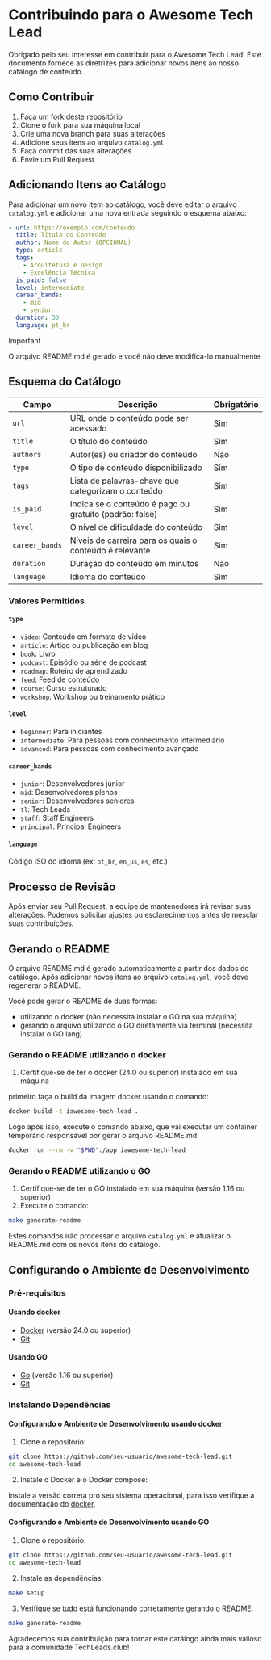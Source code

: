 # Contribuindo para o Awesome Tech Lead

Obrigado pelo seu interesse em contribuir para o Awesome Tech Lead! Este
documento fornece as diretrizes para adicionar novos itens ao nosso catálogo de
conteúdo.

## Como Contribuir

1. Faça um fork deste repositório
2. Clone o fork para sua máquina local
3. Crie uma nova branch para suas alterações
4. Adicione seus itens ao arquivo `catalog.yml`
5. Faça commit das suas alterações
6. Envie um Pull Request

## Adicionando Itens ao Catálogo

Para adicionar um novo item ao catálogo, você deve editar o arquivo
`catalog.yml` e adicionar uma nova entrada seguindo o esquema abaixo:

```yaml
- url: https://exemplo.com/conteudo
  title: Título do Conteúdo
  author: Nome do Autor (OPCIONAL)
  type: article
  tags:
    - Arquitetura e Design
    - Excelência Técnica
  is_paid: false
  level: intermediate
  career_bands:
    - mid
    - senior
  duration: 30
  language: pt_br
```

> [!IMPORTANT]
> O arquivo README.md é gerado e você não deve modifica-lo manualmente.

## Esquema do Catálogo

| Campo          | Descrição                                               | Obrigatório |
| -------------- | ------------------------------------------------------- | ----------- |
| `url`          | URL onde o conteúdo pode ser acessado                   | Sim         |
| `title`        | O título do conteúdo                                    | Sim         |
| `authors`      | Autor(es) ou criador do conteúdo                        | Não         |
| `type`         | O tipo de conteúdo disponibilizado                      | Sim         |
| `tags`         | Lista de palavras-chave que categorizam o conteúdo      | Sim         |
| `is_paid`      | Indica se o conteúdo é pago ou gratuito (padrão: false) | Sim         |
| `level`        | O nível de dificuldade do conteúdo                      | Sim         |
| `career_bands` | Níveis de carreira para os quais o conteúdo é relevante | Sim         |
| `duration`     | Duração do conteúdo em minutos                          | Não         |
| `language`     | Idioma do conteúdo                                      | Sim         |

### Valores Permitidos

#### `type`

- `video`: Conteúdo em formato de vídeo
- `article`: Artigo ou publicação em blog
- `book`: Livro
- `podcast`: Episódio ou série de podcast
- `roadmap`: Roteiro de aprendizado
- `feed`: Feed de conteúdo
- `course`: Curso estruturado
- `workshop`: Workshop ou treinamento prático

#### `level`

- `beginner`: Para iniciantes
- `intermediate`: Para pessoas com conhecimento intermediário
- `advanced`: Para pessoas com conhecimento avançado

#### `career_bands`

- `junior`: Desenvolvedores júnior
- `mid`: Desenvolvedores plenos
- `senior`: Desenvolvedores seniores
- `tl`: Tech Leads
- `staff`: Staff Engineers
- `principal`: Principal Engineers

#### `language`

Código ISO do idioma (ex: `pt_br`, `en_us`, `es`, etc.)

## Processo de Revisão

Após enviar seu Pull Request, a equipe de mantenedores irá revisar suas
alterações. Podemos solicitar ajustes ou esclarecimentos antes de mesclar suas
contribuições.

## Gerando o README

O arquivo README.md é gerado automaticamente a partir dos dados do catálogo.
Após adicionar novos itens ao arquivo `catalog.yml`, você deve regenerar o
README.

Você pode gerar o README de duas formas:
- utilizando o docker (não necessita instalar o GO na sua máquina)
- gerando o arquivo utilizando o GO diretamente via terminal (necessita instalar o GO lang)

### Gerando o README utilizando o docker
1. Certifique-se de ter o docker (24.0 ou superior) instalado em sua máquina

primeiro faça o build da imagem docker usando o comando:

```bash
docker build -t iawesome-tech-lead .
```

Logo após isso, execute o comando abaixo, que vai executar um container temporário responsável por gerar o arquivo README.md

```bash
docker run --rm -v "$PWD":/app iawesome-tech-lead
```

### Gerando o README utilizando o GO

1. Certifique-se de ter o GO instalado em sua máquina (versão 1.16 ou superior)
2. Execute o comando:

```bash
make generate-readme
```

Estes comandos irão processar o arquivo `catalog.yml` e atualizar o README.md com
os novos itens do catálogo.

## Configurando o Ambiente de Desenvolvimento

### Pré-requisitos

#### Usando docker

- [Docker](https://docs.docker.com/get-started/get-docker/) (versão 24.0 ou superior)
- [Git](https://git-scm.com/downloads)

#### Usando GO

- [Go](https://golang.org/doc/install) (versão 1.16 ou superior)
- [Git](https://git-scm.com/downloads)

### Instalando Dependências

#### Configurando o Ambiente de Desenvolvimento usando docker

1. Clone o repositório:

```bash
git clone https://github.com/seu-usuario/awesome-tech-lead.git
cd awesome-tech-lead
```

2. Instale o Docker e o Docker compose:

Instale a versão correta pro seu sistema operacional, para isso verifique a documentação do [docker](https://docs.docker.com/get-started/get-docker/).

#### Configurando o Ambiente de Desenvolvimento usando GO

1. Clone o repositório:

```bash
git clone https://github.com/seu-usuario/awesome-tech-lead.git
cd awesome-tech-lead
```

2. Instale as dependências:

```bash
make setup
```

3. Verifique se tudo está funcionando corretamente gerando o README:

```bash
make generate-readme
```

Agradecemos sua contribuição para tornar este catálogo ainda mais valioso para a
comunidade TechLeads.club!

